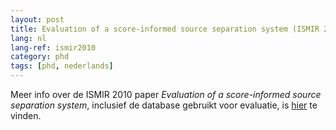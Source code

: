 ```yaml
---
layout: post
title: Evaluation of a score-informed source separation system (ISMIR 2010)
lang: nl
lang-ref: ismir2010
category: phd
tags: [phd, nederlands]
---
```


Meer info over de ISMIR 2010 paper *Evaluation of a score-informed source separation system*, inclusief de database gebruikt voor evaluatie, is [hier](https://ccrma.stanford.edu/~jga/ismir2010/ismir2010.html) te vinden.
